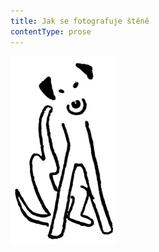 ```yaml
---
title: Jak se fotografuje štěně
contentType: prose
---
```


<section>

![dasenka_ilustrace_039-300px](./resources/dasenka_ilustrace_039-300px.jpg)

</section>

